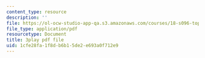 ```yaml
---
content_type: resource
description: ''
file: https://ol-ocw-studio-app-qa.s3.amazonaws.com/courses/18-s096-topics-in-mathematics-with-applications-in-finance-fall-2013/1cfe28fa1f8db6b15de2e693a0f712e9_TuTmC8aOQJE.pdf
file_type: application/pdf
resourcetype: Document
title: 3play pdf file
uid: 1cfe28fa-1f8d-b6b1-5de2-e693a0f712e9
---
```

